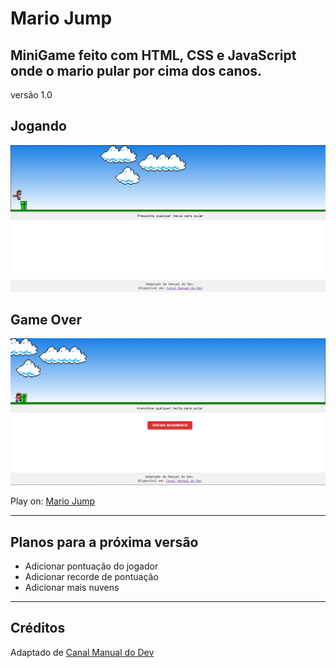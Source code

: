 # Mario Jump

## MiniGame feito com HTML, CSS e JavaScript onde o mario pular por cima dos canos.
versão 1.0

## Jogando
![game](./images/MarioGame.png)
## Game Over
![game](./images/MarioGameOver.png)

Play on: <a href="https://alanmarinho.github.io/MiniGame_Mario-Jump/" target="_blank">Mario Jump</a>

---

## Planos para a próxima versão
* Adicionar pontuação do jogador
* Adicionar recorde de pontuação
* Adicionar mais nuvens
--- 


## Créditos
 Adaptado de [Canal Manual do Dev](https://www.youtube.com/watch?v=r9buAwVBDhA)

